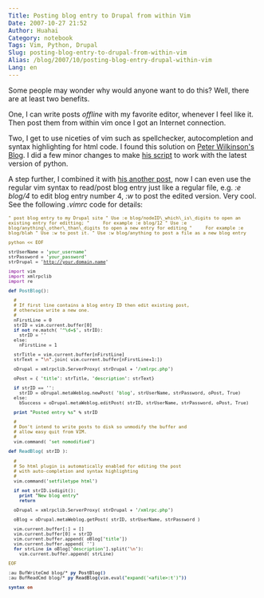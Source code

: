 ```yaml
---
Title: Posting blog entry to Drupal from within Vim
Date: 2007-10-27 21:52
Author: Huahai
Category: notebook
Tags: Vim, Python, Drupal
Slug: posting-blog-entry-to-drupal-from-within-vim
Alias: /blog/2007/10/posting-blog-entry-drupal-within-vim
Lang: en
---
```


Some people may wonder why would anyone want to do this? Well, there are at least two benefits. 

One, I can write posts *offline* with my favorite editor, whenever I feel like it. Then post them from within vim once I got an Internet connection. 

Two, I get to use niceties of vim such as spellchecker, autocompletion and syntax highlighting for html code. I found this solution on [Peter Wilkinson's Blog](http://www.petersblog.org/node/876). I did a few minor changes to make [his script](http://www.petersblog.org/node/876) to work with the latest version of python. 

A step further, I combined it with [his another post](http://www.petersblog.org/node/907), now I can even use the regular vim syntax to read/post blog entry just like a regular file, e.g. *:e blog/4* to edit blog entry number 4, *:w* to post the edited version. Very cool. See the following *.vimrc* code for details:

<font face="monospace" size="1.2em">  
<font color="#786000">" post blog entry to my Drupal site</font>  
<font color="#786000">" Use :e blog/nodeID\_which\_is\_digits to open an existing entry for editting;</font>  
<font color="#786000">"     For example :e blog/12</font>  
<font color="#786000">" Use :e blog/anything\_other\_than\_digits to open a new entry for editing</font>  
<font color="#786000">"     For example :e blog/blah</font>  
<font color="#786000">" Use :w to post it. </font>  
<font color="#786000">" Use :w blog/anything to post a file as a new blog entry</font>

<font color="#786000">python &lt;&lt; EOF</font>

strUserName = <font color="#000000">'</font><font color="#077807">your\_username</font><font color="#000000">'</font>  
strPassword = <font color="#000000">'</font><font color="#077807">your\_password</font><font color="#000000">'</font>  
strDrupal = <font color="#000000">'</font><font color="#077807"><http://your.domain.name></font><font color="#000000">'</font>

<font color="#800090">import</font> vim  
<font color="#800090">import</font> xmlrpclib  
<font color="#800090">import</font> re

<font color="#1f3f81">**def**</font> <font color="#007080">PostBlog</font>():

  <font color="#786000">\#</font>  
  <font color="#786000">\# If first line contains a blog entry ID then edit existing post,</font>  
  <font color="#786000">\# otherwise write a new one.</font>  
  <font color="#786000">\#</font>  
  nFirstLine = 0  
  strID = vim.current.buffer\[0\]  
  <font color="#1f3f81">**if**</font> <font color="#1f3f81">**not**</font> re.match( <font color="#000000">'</font><font color="#077807">^\\d+$</font><font color="#000000">'</font>, strID):  
    strID = <font color="#000000">''</font>  
  else:  
    nFirstLine = 1

  strTitle = vim.current.buffer\[nFirstLine\]  
  strText = <font color="#000000">"</font><font color="#912f11">\\n</font><font color="#000000">"</font>.join( vim.current.buffer\[nFirstLine+1:\])

  oDrupal = xmlrpclib.ServerProxy( strDrupal + <font color="#000000">'</font><font color="#077807">/xmlrpc.php</font><font color="#000000">'</font>)

  oPost = { <font color="#000000">'</font><font color="#077807">title</font><font color="#000000">'</font>: strTitle, <font color="#000000">'</font><font color="#077807">description</font><font color="#000000">'</font>: strText}

  <font color="#1f3f81">**if**</font> strID == <font color="#000000">''</font>:  
    strID = oDrupal.metaWeblog.newPost( <font color="#000000">'</font><font color="#077807">blog</font><font color="#000000">'</font>, strUserName, strPassword, oPost, True)  
  else:  
    bSuccess = oDrupal.metaWeblog.editPost( strID, strUserName, strPassword, oPost, True)

  <font color="#1f3f81">**print**</font> <font color="#000000">"</font><font color="#077807">Posted entry %s</font><font color="#000000">"</font> % strID

  <font color="#786000">\#</font>  
  <font color="#786000">\# Don't intend to write posts to disk so unmodify the buffer and</font>  
  <font color="#786000">\# allow easy quit from VIM.</font>  
  <font color="#786000">\#</font>  
  vim.command( <font color="#000000">'</font><font color="#077807">set nomodified</font><font color="#000000">'</font>)

<font color="#1f3f81">**def**</font> <font color="#007080">ReadBlog</font>( strID ):  
    
  <font color="#786000">\#</font>  
  <font color="#786000">\# So html plugin is automatically enabled for editing the post </font>  
  <font color="#786000">\# with auto-completion and syntax highlighting</font>  
  <font color="#786000">\#</font>  
  vim.command(<font color="#000000">'</font><font color="#077807">setfiletype html</font><font color="#000000">'</font>)

  <font color="#1f3f81">**if**</font> <font color="#1f3f81">**not**</font> strID.isdigit():  
    <font color="#1f3f81">**print**</font> <font color="#000000">"</font><font color="#077807">New blog entry</font><font color="#000000">"</font>  
    <font color="#1f3f81">**return**</font>

  oDrupal = xmlrpclib.ServerProxy( strDrupal + <font color="#000000">'</font><font color="#077807">/xmlrpc.php</font><font color="#000000">'</font>)

  oBlog = oDrupal.metaWeblog.getPost( strID, strUserName, strPassword )

  vim.current.buffer\[:\] = \[\]  
  vim.current.buffer\[0\] = strID  
  vim.current.buffer.append( oBlog\[<font color="#000000">'</font><font color="#077807">title</font><font color="#000000">'</font>\])  
  vim.current.buffer.append( <font color="#000000">''</font>)  
  <font color="#1f3f81">**for**</font> strLine <font color="#1f3f81">**in**</font> oBlog\[<font color="#000000">'</font><font color="#077807">description</font><font color="#000000">'</font>\].split(<font color="#000000">'</font><font color="#912f11">\\n</font><font color="#000000">'</font>):  
    vim.current.buffer.append( strLine)

<font color="#786000">EOF</font>

:au BufWriteCmd blog/\* <font color="#1f3f81">**py**</font> <font color="#000000">PostBlog</font><font color="#1f3f81">**()**</font>   
:au BufReadCmd blog/\* <font color="#1f3f81">**py**</font> <font color="#000000">ReadBlog</font><font color="#1f3f81">**(**</font>vim<font color="#1f3f81">**.**</font>eval<font color="#1f3f81">**(**</font><font color="#077807">"expand('&lt;afile&gt;:t')"</font><font color="#1f3f81">**))**</font>

<font color="#1f3f81">**syntax**</font> <font color="#912f11">**on**</font>  

</font>
